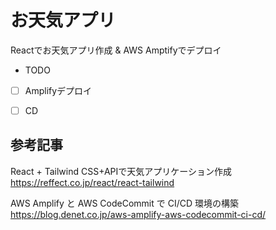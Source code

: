 # お天気アプリ

Reactでお天気アプリ作成 & AWS Amptifyでデプロイ

- TODO

- [ ] Amplifyデプロイ

- [ ] CD

## 参考記事

React + Tailwind CSS+APIで天気アプリケーション作成
https://reffect.co.jp/react/react-tailwind


AWS Amplify と AWS CodeCommit で CI/CD 環境の構築
https://blog.denet.co.jp/aws-amplify-aws-codecommit-ci-cd/